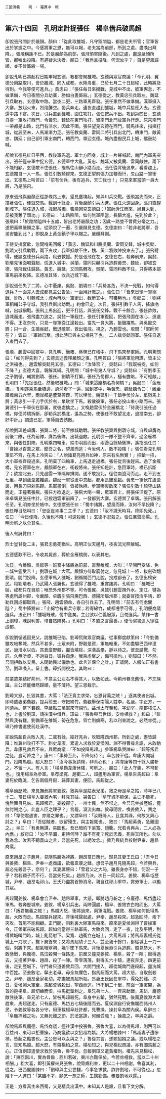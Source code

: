 

`三國演義`　　`明 ‧ 羅貫中　輯`

* * *

## 第六十四回　孔明定計捉張任　楊阜借兵破馬超

卻說張飛問計於嚴顏。顏曰：「從此取雒城，凡守禦關隘，都是老夫所管；官軍皆出於掌握之中。今感將軍之恩，無可以報，老夫當為前部，所到之處，盡喚出拜降。」張飛稱謝不已。於是嚴顏為前部，張飛領軍隨後。凡到之處，盡是嚴顏所管，都喚出投降。有遲疑未決者，顏曰：「我尚且投降，何況汝乎？」自是望風歸順，並不曾廝殺一場。

卻說孔明已將起程日期申報玄德，教都會聚雒城。玄德與眾官商議：「今孔明、翼德分兩路取川，會於雒城，同入成都。水陸舟車，已於七月二十日起程，此時將及待到。今我等便可進兵。」黃忠曰：「張任每日來搦戰，見城中不出，彼軍懈怠，不做準備，今日夜間分兵劫寨，勝如白晝廝殺。」玄德從之，教黃忠引兵取左，魏延引兵取右。玄德取中路。當夜二更，三路軍馬齊發。張任果然不做準備。漢軍擁入大寨，放起火來，烈焰騰空。蜀兵奔走，連夜直趕到雒城，城中兵接應入去。玄德還中路下寨。次日，引兵直到雒城，圍住攻打。張任按兵不出。攻到第四日，玄德自提一軍攻打西門，令黃忠、魏延在東門攻打，留南門北門放軍兵行走。原來南門一帶都是山路，北門有涪水，因此不圍。張任望見玄德在西門，騎馬往來，指揮打城，從辰至未，人馬漸漸力乏。張任教吳蘭、雷同二將引兵出北門，轉東門，敵黃忠、魏延；自己卻引軍出南門，轉西門，單迎玄德。城內盡撥民兵上城，擂鼓助喊。

卻說玄德見紅日平西，教後軍先退。軍士方回身，城上一片聲喊起，南門內軍馬突出。張任徑來軍中捉玄德。玄德軍中大亂。黃忠、魏延又被吳蘭、雷同敵住。兩下不能相顧。玄德敵不住張任，撥馬往山僻小路而走。張任從背後追來，看看趕上。玄德獨自一人一馬，張任引數騎趕來。玄德正望前儘力加鞭而行，忽山路一軍衝出。玄德馬上叫苦曰：「前有伏兵，後有追兵，天亡我也！」只見來軍當頭一員大將，乃是張飛。

原來張飛與嚴顏正從那條路上來，望見塵埃起，知與川兵交戰。張飛當先而來，正撞著張任，便就交馬。戰到十餘合，背後嚴顏引兵大進。張任火速回身。張飛直趕到城下。張任退入城，拽起吊橋。張飛回見玄德曰：「軍師泝江而來，尚且未到，反被我奪了頭功。」玄德曰：「山路險阻，如何無軍阻當，長驅大進，先到於此？」張飛曰：「於路關隘四十五處，皆出老將嚴顏之功；因此一路並不曾費分毫之力。」遂把義釋嚴顏之事，從頭說了一遍，引嚴顏見玄德。玄德謝曰：「若非老將軍，吾弟安能到此？」即脫身上黃金鎖子甲以賜之。嚴顏拜謝。

正待安排宴飲，忽聞哨馬回報：「黃忠、魏延和川將吳蘭、雷同交鋒，城中吳懿、劉璝又引兵助戰，兩下夾攻，我軍抵敵不住，魏、黃二將敗陣投東去了。」張飛聽得，便請玄德分兵兩路，殺去救援。於是張飛在左，玄德在右，殺奔前來。吳懿、劉璝見後面喊聲起，慌退入城中。吳蘭、雷同只顧引兵追趕黃忠、魏延，卻被玄德、張飛截住歸路。黃忠、魏延，又回馬轉攻。吳蘭、雷同料敵不住，只得將本部軍馬前來投降。玄德准其降，收兵近城下寨。

卻說張任失了二將，心中憂慮。吳懿、劉璝曰：「兵勢甚危，不決一死戰，如何得退兵？一面差人去成都見主公告急，一面用計敵之。」張任曰：「吾來日領一軍搦戰，詐敗，引轉城北；城內再以一軍衝出，截斷其中，可獲勝也。」吳懿曰：「劉將軍相輔公子守城，我引兵衝出助戰。」約會已定。次日，張任引數千人馬，搖旗吶喊，出城搦戰。張飛上馬出迎，更不打話，與張任交鋒。戰不十餘合，張任詐敗，遶城而走。張飛盡力追之。吳懿一軍截住，張任引軍復回，把張飛圍在垓心，進退不得。正沒奈何，只見一隊軍從江邊殺出。當先一員大將，挺鎗躍馬，與吳懿交鋒；只一合，生擒吳懿，戰退敵軍，救出張飛。視之，乃趙雲也。飛問：「軍師何在？」雲曰：「軍師已至。想此時已與主公相見了也。」二人擒吳懿回寨。張任自退入東門去了。

張飛、趙雲中回寨中，見孔明、簡雍、蔣琬已在帳中。飛下馬來參軍師。孔明驚問曰：「如何得先到？」玄德具述義釋嚴顏之事。孔明賀曰：「張將軍能用謀，皆主公之洪福也。」趙雲解吳懿見玄德。玄德曰：「汝降否？」吳懿曰：「我既被捉，如何不降？」玄德大喜，親解其縛。孔明問：「城中有幾人守城？」吳懿曰：「有劉季玉之子劉循，輔將劉璝、張任。劉璝不打緊，張任乃蜀郡人，極有膽略，不可輕敵。」孔明曰：「先捉張任，然後取雒城。」問：「城東這座橋名為何橋？」吳懿曰：「金雁橋。」孔明遂乘馬至橋邊，遶河看了一遍，回到寨中，喚黃忠、魏延聽令曰：「離金雁橋南五六里，兩岸都是蘆葦蒹葭，可以埋伏。魏延引一千鎗手伏於左，單戮馬上將；黃忠引一千刀手伏於右，單砍坐下馬。殺散彼軍，張任必投山東小路而來。張翼德引一千軍伏在那裏，就彼處擒之。」又喚趙雲伏於金雁橋北：「待我引張任過橋，你便將橋拆斷，卻勒兵於橋北，遙為之勢，使張任不敢望北走，退投南去，卻好中計。」調遣已定，軍師自去誘敵。

卻說劉璋差卓膺、張翼二將，前至雒城助戰。張任教張翼與劉璝守城，自與卓膺為前後二隊，任為前隊，膺為後隊，出城退敵。孔明引一隊不整不齊軍，過金雁橋來，與張任對陣。孔明乘四輪車，綸巾羽扇而出，兩邊百餘騎簇捧，遙指張任曰：「曹操以百萬之眾，聞吾之名，望風而逃；今汝何人，敢不投降！」張任看見孔明軍伍不齊，在馬上冷笑曰：「人說諸葛亮用兵如神，原來有名無實！」把鎗一招，大小軍校齊殺過來。孔明棄了四輪車，上馬退走過橋。張任從背後趕來。過了金雁橋，見玄德軍在左，嚴顏軍在右，衝殺將來。張任知是計，急回軍時，橋已拆斷了；欲投北去，只見趙雲一軍隔岸排開，遂不敢投北，徑往南遶河而走。走不到五七里，早到蘆葦叢雜處。魏延一軍從蘆中忽起，都用長鎗亂戳。黃忠一軍伏在蘆葦裏，用長刀只剁馬蹄。馬軍盡倒，皆被執縛。步軍哪裏敢來？張任引數十騎望山路而走，正撞著張飛。張任方欲退走，張飛大喝一聲，眾軍齊上，將張任活捉了。原來卓膺見張任中計，已投趙雲軍前降了，一發都到大寨。玄德賞了卓膺。張飛解張任至。孔明亦坐於帳中。玄德謂張任曰：「蜀中諸將，望風而降，汝何不早投降？」張任睜目怒叫曰：「忠臣豈肯事二主乎？」玄德曰：「汝不識天時耳。降即免死。」任曰：「今日便降，久後也不降！可速殺我！」玄德不忍殺之。張任厲聲高罵。孔明命斬之以全其名。

後人有詩贊曰：

烈士豈甘從二主，張君忠勇死猶生。高明正似天邊月，夜夜流光照雒城。

玄德感歎不已，令收其屍首，葬於金雁橋側，以表其忠。

次日，令嚴顏、吳懿等一班蜀中降將為前部，直至雒城，大叫：「早開門受降，免一城生靈受苦！」劉璝在城上大罵。嚴顏方待取箭射之，忽見城上一將，拔劍砍翻劉璝，開門投降。玄德軍馬入雒城，劉循開西門走脫，投成都去了。玄德出榜安民。殺劉璝者，乃武陽人張翼也。玄德得了雒城，重賞諸將。孔明曰：「雒城已破，成都只在目前；唯恐外州郡不寧。可令張翼、吳懿引趙雲撫外水、定江、犍為等處所屬州郡，令嚴顏、卓膺引張飛撫巴西、德陽所屬州郡；就委官按治平靖，即勒兵回成都取齊。」張飛、趙雲領命，各自引兵去了。孔明問：「前去有何處關隘？」蜀中降將曰：「止綿竹有重兵守禦；若得綿竹，成都唾手可得。」孔明便商議進兵。法正曰：「雒城既破，蜀中危矣。主公欲以仁義服眾，且勿進兵。某作一書上劉璋，陳說利害，璋自然降矣。」孔明曰：「孝直之言最善。」便令寫書遣人徑往成都。

卻說劉循逃回見父，說雒城已陷，劉璋慌聚眾官商議。從事鄭度獻策曰：「今劉備雖攻地奪城，然兵不甚多，士眾未附，野穀是資，軍無輜重。不如盡驅巴西梓潼民，過涪水以西。其倉廩野穀，盡皆燒除，深溝高壘，靜以待之。彼至請戰，勿許。久無所資，不過百日，彼兵自走。我乘虛擊之，備可擒也。」劉璋曰：「不然。吾聞拒敵以安民，未聞動民以備敵也。此言非保全之計。」正議間，人報法正有書至。劉璋喚入。呈上書。璋拆開視之。其略曰：

前蒙遣差結好荊州，不意主公左右不得其人，以致如此。今荊州眷念舊情，不忘族誼。主公若能幡然歸順，量不薄待。望三思裁示。

劉璋大怒，扯毀其書，大罵：「法正賣主求榮，忘恩背義之賊！」逐其使者出城。即時遣妻弟費觀，提兵前去，守把綿竹。費觀舉保南陽人姓李，名嚴，字正方，一同領兵。當下費觀、李嚴點三萬軍來守綿竹。益州太守董和，字幼宰，南郡枝江人也，上書於劉璋，請往漢中借兵。璋曰：「張魯與吾世讎，安肯相救？」和曰：「雖然與我有讎，劉備軍在雒城，勢在危急，脣亡則齒寒，若以利害說之，必然肯從。」璋乃修書遣使前赴漢中。

卻說馬超自兵敗入羌，二載有餘，結好羌兵，攻取隴西州郡。所到之處，盡皆歸降；惟冀州攻打不下。刺史韋康，累遣人求救於夏侯淵。淵不得曹操言語，未敢動兵。韋康見救兵不來，與眾商議：「不如投降馬超。」參軍楊阜哭諫曰：「超等叛君之徒，豈可降之？」康曰：「事勢至此，不降何待？」阜苦諫不從。韋康大開城門，投降馬超。超大怒曰：「汝今事急請降，非真心也！」將韋康等四十餘人盡斬之，不留一人。有人言：「楊阜勸韋康休降，可斬之。」超曰：「此人守義，不可斬也。」復用楊阜為參軍。阜荐梁寬、趙衢二人，超盡用為軍官。楊阜告馬超曰：阜妻死於臨洮，乞告兩個月假，歸葬其妻，便回，馬超從之。

楊阜過歷城，來見撫彝將軍姜敘。敘與阜是姑表兄弟。敘之母是阜之姑，時年已八十二。當日楊阜入姜敘內宅，拜見其姑，哭告曰：「阜守城不能保，主亡不能死，愧無面目見姑。馬超叛君，妄殺郡守，一州士民，無不恨之。今吾兄坐據歷城，竟無討賊之心，此豈人臣之理乎？」言罷，淚流出血。敘母聞言，喚姜敘入，責之曰：「韋使君遇害，亦爾之罪也。」又謂阜曰：「汝既降人，且食其祿，何故又興心討之？」阜曰：「吾從賊者，欲留殘生，與主報冤也。」敘曰：「馬超英勇，急難圖之。」阜曰：「有勇無謀，易圖也。吾已暗約下梁寬、趙衢。兄若肯興兵，二人必為內應。」敘母曰：「汝不早圖，更待何時？誰不有死？死於忠義，死得其所也。勿以我為念。汝若不聽義山之言，吾當先死，以絕汝念。」敘乃與統兵校尉尹奉、趙昂商議。

原來趙昂之子趙月，見隨馬超為裨將。趙昂當日應允，歸見其妻王氏曰：「吾今日與姜敘、楊阜、尹奉一處商議，欲報韋康之讎。想吾子趙月見隨馬超，今若興兵，超必先殺吾子，奈何？」其妻厲聲曰：「雪君父之大恥，雖喪身亦不惜，何況一子乎？君若顧子而不行，吾當先死矣。」趙昂乃決。次日一同起兵。姜敘、楊阜屯歷城，尹奉、趙昂屯祁山。王氏乃盡將首飾資帛，親自往祁山軍中，賞勞軍士，以勵其眾。

馬超聞姜敘、楊阜會合尹奉、趙昂舉事，大怒，即將趙月斬之；令龐德、馬岱盡起軍馬，殺奔歷城來。姜敘、楊阜引兵出。兩陣圓處，楊阜、姜敘衣白袍而出，大罵曰：「叛君無義之賊！」馬超大怒，衝將過來，兩軍混戰。姜敘、楊阜如何抵得馬超，大敗而走。馬超驅兵趕來。背後喊聲起處，尹奉、趙昂殺來。超急回時，兩下夾攻，首尾不能相顧。正鬥間，斜刺裏大隊軍馬殺來。原來是夏侯淵得了曹操軍令，正領軍來破馬超。超如何當得三路軍馬，大敗奔回，走了一夜，比及平明，到得冀城叫門時，城上亂箭射下。梁寬、趙衢立在城上，大罵馬超；將馬超妻楊氏從城上一刀砍了，撇下屍首來；又將馬超幼子三人，並至親十餘口，都從城上一刀一個，剁將下來。超氣噎塞胸，幾乎墜下馬來。背後夏侯淵引兵追趕。超見勢大，不敢戀戰，與龐德、馬岱殺開一條路走。前面又撞見姜敘、楊阜，殺了一陣；衝得過去，又撞著尹奉、趙昂，殺了一陣。零零落落，剩得五六十騎，連夜奔走。四更前後，走到歷城下，守門者只道姜敘兵回，大開門接入。超從城南門邊殺起，盡洗城中百姓。至姜敘宅，拏出老母。母全無懼色，指馬超而大罵。超大怒，自取劍殺之。尹奉、趙昂全家老幼，亦盡被馬超所殺。昂妻王氏因在軍中，得免於難。次日，夏侯淵大軍至，馬超棄城殺出，望西而逃。行不到二十里，前面一軍擺開，為首的是楊阜。超切齒而恨，拍馬挺鎗刺之。阜兄弟七人，一齊來助戰。馬岱、龐德敵住後軍。阜兄弟七人，皆被馬超殺死。阜身中五鎗，猶然死戰。後面夏侯淵大軍趕來，馬超遂走。只有龐德、馬岱五七騎後隨而去。夏侯淵自行安撫隴西諸州人民，令姜敘等各各分守，用車載楊阜赴許都，見曹操。操封阜為關內侯。阜辭曰：「阜無捍難之功，又無死難之節，於法當誅，何顏受職？」操嘉之，卒與之爵。

卻說馬超與龐德、馬岱商議，徑往漢中投張魯。張魯大喜，以為得馬超，則西可以吞益州，東可以拒曹操，乃商議欲以女招超為婿。大將楊柏諫曰：「馬超妻子遭慘禍，皆超之貽害也。主公豈可以女與之？」魯從其言，遂罷招婿之議。或以楊柏之言，告知馬超。超大怒，有殺楊柏之意。楊柏知之，與兄楊松商議，亦有圖馬超之心。正值劉璋遣使求救於張魯，魯不從。忽報劉璋又遣黃權到。權先來見楊松，說：「東西兩川，實為脣齒；西川若破，東川亦難保矣。今若肯相救，當以二十州相酬。」松大喜，即引黃權來見張魯，說脣齒利害，更以二十州相謝。魯喜其利，從之。巴西閻圃諫曰：「劉璋與主公世讎，今事急求救，詐許割地，不可從也。」忽階下一人進曰：「某雖不才，願乞一旅之師，生擒劉備。務要割地以還。」

正是：方看真主來西蜀，又見精兵出漢中。未知其人是誰，且看下文分解。

* * *

